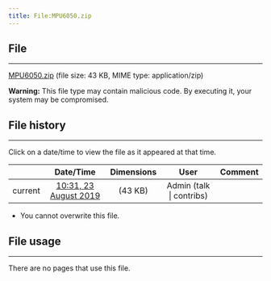 ```yaml
---
title: File:MPU6050.zip
---
```


## File
--------

[MPU6050.zip](https://wiki.elecrow.com/images/6/60/MPU6050.zip) (file size: 43 KB, MIME type: application/zip)

**Warning:** This file type may contain malicious code. By executing it, your system may be compromised.

## File history
--------

Click on a date/time to view the file as it appeared at that time.

|         |                          Date/Time                           | Dimensions  |                             User                             | Comment |
| :-----: | :----------------------------------------------------------: | :---------: | :----------------------------------------------------------: | :-----: |
| current | [10:31, 23 August 2019](https://wiki.elecrow.com/images/6/60/MPU6050.zip) | (43 KB) | Admin (talk \| contribs) |         |

- You cannot overwrite this file.

## File usage
--------

There are no pages that use this file.